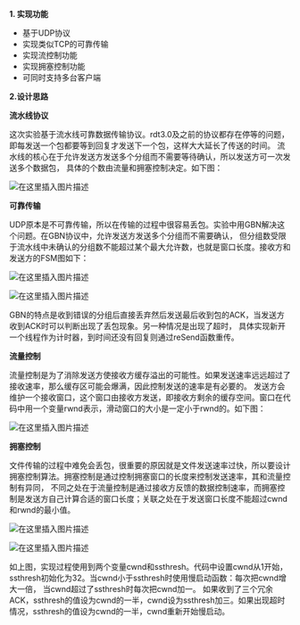 **1. 实现功能**
- 基于UDP协议
- 实现类似TCP的可靠传输
- 实现流控制功能
- 实现拥塞控制功能
- 可同时支持多台客户端

**2.设计思路**</p>
**流水线协议**</p>
这次实验基于流水线可靠数据传输协议。rdt3.0及之前的协议都存在停等的问题，
即每发送一个包都要等到回复才发送下一个包，这样大大延长了传送的时间。
流水线的核心在于允许发送方发送多个分组而不需要等待确认，所以发送方可一次发送多个数据包，
具体的个数由流量和拥塞控制决定。如下图：

![在这里插入图片描述](https://img-blog.csdnimg.cn/20181206005541755.png)

**可靠传输**</p>
UDP原本是不可靠传输，所以在传输的过程中很容易丢包。实验中用GBN解决这个问题。在GBN协议中，允许发送方发送多个分组而不需要确认，
但分组数受限于流水线中未确认的分组数不能超过某个最大允许数，也就是窗口长度。接收方和发送方的FSM图如下：

![在这里插入图片描述](https://img-blog.csdnimg.cn/20181206005556711.png)

![在这里插入图片描述](https://img-blog.csdnimg.cn/20181206005610128.png)

GBN的特点是收到错误的分组后直接丢弃然后发送最后收到包的ACK，当发送方收到ACK时可以判断出现了丢包现象。另一种情况是出现了超时，
具体实现新开一个线程作为计时器，到时间还没有回复则通过reSend函数重传。

**流量控制**</p>
流量控制是为了消除发送方使接收方缓存溢出的可能性。如果发送速率远远超过了接收速率，那么缓存区可能会爆满，因此控制发送的速率是有必要的。
发送方会维护一个接收窗口，这个窗口由接收方发送，即接收方剩余的缓存空间。窗口在代码中用一个变量rwnd表示，滑动窗口的大小是一定小于rwnd的。如下图：

![在这里插入图片描述](https://img-blog.csdnimg.cn/20181206005623694.png)

**拥塞控制**</p>
文件传输的过程中难免会丢包，很重要的原因就是文件发送速率过快，所以要设计拥塞控制算法。拥塞控制是通过控制拥塞窗口的长度来控制发送速率，其和流量控制有异同，
不同之处在于流量控制是通过接收方反馈的数据控制速率，而拥塞控制是发送方自己计算合适的窗口长度；关联之处在于发送窗口长度不能超过cwnd和rwnd的最小值。

![在这里插入图片描述](https://img-blog.csdnimg.cn/20181206005634945.png)

![在这里插入图片描述](https://img-blog.csdnimg.cn/20181206005651283.png)

如上图，实现过程使用到两个变量cwnd和ssthresh。代码中设置cwnd从1开始，ssthresh初始化为32。当cwnd小于ssthresh时使用慢启动函数：每次把cwnd增大一倍，
当cwnd超过了ssthresh时每次把cwnd加一。
如果收到了三个冗余ACK，ssthresh的值设为cwnd的一半，cwnd设为ssthresh加三。如果出现超时情况，ssthresh的值设为cwnd的一半，cwnd重新开始慢启动。
